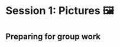 # Session 1: Pictures 🖼

<puzzle-Y1W5-Full2Skel />
<puzzle-Y1W5-Skel2Full />
<puzzle-Y1W5-Diagram />

## Preparing for group work